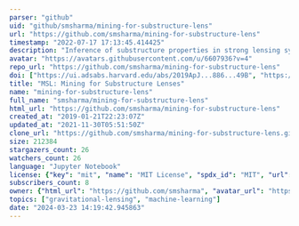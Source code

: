 ```yaml
---
parser: "github"
uid: "github/smsharma/mining-for-substructure-lens"
url: "https://github.com/smsharma/mining-for-substructure-lens"
timestamp: "2022-07-17 17:13:45.414425"
description: "Inference of substructure properties in strong lensing systems with machine learning. Code repository associated with https://arxiv.org/abs/1909.02005."
avatar: "https://avatars.githubusercontent.com/u/6607936?v=4"
repo_url: "https://github.com/smsharma/mining-for-substructure-lens"
doi: ["https://ui.adsabs.harvard.edu/abs/2019ApJ...886...49B", "https://ui.adsabs.harvard.edu/abs/2020ascl.soft09024M/abstract"]
title: "MSL: Mining for Substructure Lenses"
name: "mining-for-substructure-lens"
full_name: "smsharma/mining-for-substructure-lens"
html_url: "https://github.com/smsharma/mining-for-substructure-lens"
created_at: "2019-01-21T22:23:07Z"
updated_at: "2021-11-30T05:51:50Z"
clone_url: "https://github.com/smsharma/mining-for-substructure-lens.git"
size: 212384
stargazers_count: 26
watchers_count: 26
language: "Jupyter Notebook"
license: {"key": "mit", "name": "MIT License", "spdx_id": "MIT", "url": "https://api.github.com/licenses/mit", "node_id": "MDc6TGljZW5zZTEz"}
subscribers_count: 8
owner: {"html_url": "https://github.com/smsharma", "avatar_url": "https://avatars.githubusercontent.com/u/6607936?v=4", "login": "smsharma", "type": "User"}
topics: ["gravitational-lensing", "machine-learning"]
date: "2024-03-23 14:19:42.945863"
---
```

